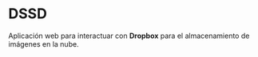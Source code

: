 DSSD
====

Aplicación web para interactuar con **Dropbox** para el almacenamiento de imágenes en la nube.
